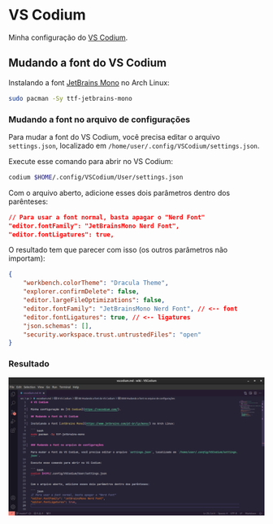 # VS Codium

Minha configuração do [VS Codium](https://vscodium.com/).

## Mudando a font do VS Codium

Instalando a font [JetBrains Mono](https://www.jetbrains.com/pt-br/lp/mono/) no Arch Linux:

``` bash
sudo pacman -Sy ttf-jetbrains-mono
```

### Mudando a font no arquivo de configurações

Para mudar a font do VS Codium, você precisa editar o arquivo `settings.json`, localizado em `/home/user/.config/VSCodium/settings.json`.

Execute esse comando para abrir no VS Codium:

``` bash
codium $HOME/.config/VSCodium/User/settings.json
```

Com o arquivo aberto, adicione esses dois parâmetros dentro dos parênteses:

``` json
// Para usar a font normal, basta apagar o "Nerd Font"
"editor.fontFamily": "JetBrainsMono Nerd Font",
"editor.fontLigatures": true,
```

O resultado tem que parecer com isso (os outros parâmetros não importam):

``` json
{
    "workbench.colorTheme": "Dracula Theme",
    "explorer.confirmDelete": false,
    "editor.largeFileOptimizations": false,
    "editor.fontFamily": "JetBrainsMono Nerd Font", // <-- font
    "editor.fontLigatures": true, // <-- ligatures
    "json.schemas": [],
    "security.workspace.trust.untrustedFiles": "open"
}
```

### Resultado

![](imagens/vscodium_font.png)